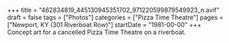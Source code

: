 +++
title = "462834819_445130945351702_971220599879549923_n.avif"
draft = false
tags = ["Photos"]
categories = ["Pizza Time Theatre"]
pages = ["Newport, KY (301 Riverboat Row)"]
startDate = "1981-00-00"
+++
Concept art for a cancelled Pizza Time Theatre on a riverboat.
